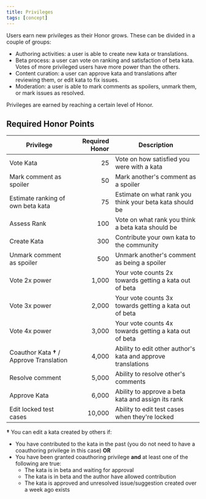 ```yaml
---
title: Privileges
tags: [concept]
---
```


Users earn new privileges as their Honor grows. These can be divided in a couple of groups:

- Authoring activities: a user is able to create new kata or translations.
- Beta process: a user can vote on ranking and satisfaction of beta kata. Votes of more privileged users have more power than the others.
- Content curation: a user can approve kata and translations after reviewing them, or edit kata to fix issues.
- Moderation: a user is able to mark comments as spoilers, unmark them, or mark issues as resolved.

Privileges are earned by reaching a certain level of Honor.
## Required Honor Points

| Privilege                                 | Required Honor | Description                                                  |
| ----------------------------------------- | -------------: | ------------------------------------------------------------ |
| Vote Kata                                 |             25 | Vote on how satisfied you were with a kata                   |
| Mark comment as spoiler                   |             50 | Mark another's comment as a spoiler                          |
| Estimate ranking of own beta kata         |             75 | Estimate on what rank you think your beta kata should be     |
| Assess Rank                               |            100 | Vote on what rank you think a beta kata should be            |
| Create Kata                               |            300 | Contribute your own kata to the community                    |
| Unmark comment as spoiler                 |            500 | Unmark another's comment as being a spoiler                  |
| Vote 2x power                             |          1,000 | Your vote counts 2x towards getting a kata out of beta       |
| Vote 3x power                             |          2,000 | Your vote counts 3x towards getting a kata out of beta       |
| Vote 4x power                             |          3,000 | Your vote counts 4x towards getting a kata out of beta       |
| Coauthor Kata **†** / Approve Translation |          4,000 | Ability to edit other author's kata and approve translations |
| Resolve comment                           |          5,000 | Ability to resolve other's comments                          |
| Approve Kata                              |          6,000 | Ability to approve a beta kata and assign its rank           |
| Edit locked test cases                    |         10,000 | Ability to edit test cases when they're locked               |

**†** You can edit a kata created by others if:

- You have contributed to the kata in the past (you do not need to have a coauthoring privilege in this case) **OR**
- You have been granted coauthoring privilege **and** at least one of the following are true:
  - The kata is in beta and waiting for approval
  - The kata is in beta and the author have allowed contribution
  - The kata is approved and unresolved issue/suggestion created over a week ago exists
